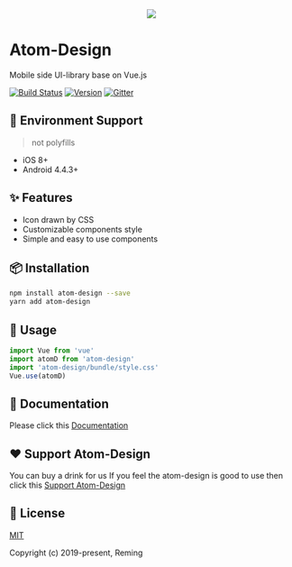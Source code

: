 <div align="center"><img src="https://unpkg.com/assets-img@1.0.1/logo.png"></img></div>

# Atom-Design

Mobile side UI-library base on Vue.js

[![Build Status](https://travis-ci.org/reming0227/atom-design.svg?branch=master)](https://travis-ci.org/reming0227/atom-design) [![Version](https://img.shields.io/badge/npm-1.4.8-blue.svg)](https://www.npmjs.com/package/atom-design) [![Gitter](https://badges.gitter.im/atom_design/AtomDesign.svg)](https://gitter.im/atom_design/AtomDesign?utm_source=badge&utm_medium=badge&utm_campaign=pr-badge)

## 📱 Environment Support

> not polyfills

* iOS 8+
* Android 4.4.3+

## ✨ Features
* Icon drawn by CSS
* Customizable components style
* Simple and easy to use components

## 📦 Installation

```bash
npm install atom-design --save
yarn add atom-design
```

## 🔨 Usage

```javascript
import Vue from 'vue'
import atomD from 'atom-design'
import 'atom-design/bundle/style.css'
Vue.use(atomD)
```

## 📝 Documentation
Please click this [Documentation](https://atom-design.github.io/docs/#/)

## ❤ Support Atom-Design

You can buy a drink for us If you feel the atom-design is good to use then click this [Support Atom-Design](https://www.patreon.com/remingchan)

## 📃 License

[MIT](https://opensource.org/licenses/MIT)

Copyright (c) 2019-present, Reming
